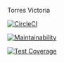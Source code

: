 Torres Victoria

[![CircleCI](https://dl.circleci.com/status-badge/img/gh/um-computacion-tm/scrabble-2023-vickytorresburgos/tree/main.svg?style=svg)](https://dl.circleci.com/status-badge/redirect/gh/um-computacion-tm/scrabble-2023-vickytorresburgos/tree/main)

[![Maintainability](https://api.codeclimate.com/v1/badges/3fdfe61bb782524b378b/maintainability)](https://codeclimate.com/github/um-computacion-tm/scrabble-2023-vickytorresburgos/maintainability)

[![Test Coverage](https://api.codeclimate.com/v1/badges/3fdfe61bb782524b378b/test_coverage)](https://codeclimate.com/github/um-computacion-tm/scrabble-2023-vickytorresburgos/test_coverage)